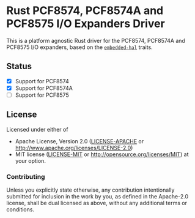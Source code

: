 # Rust PCF8574, PCF8574A and PCF8575 I/O Expanders Driver

This is a platform agnostic Rust driver for the PCF8574, PCF8574A and PCF8575 I/O expanders,
based on the [`embedded-hal`](https://github.com/japaric/embedded-hal) traits.

## Status
- [x] Support for PCF8574
- [x] Support for PCF8574A
- [ ] Support for PCF8575

## License

Licensed under either of

 * Apache License, Version 2.0 ([LICENSE-APACHE](LICENSE-APACHE) or
   http://www.apache.org/licenses/LICENSE-2.0)
 * MIT license ([LICENSE-MIT](LICENSE-MIT) or
   http://opensource.org/licenses/MIT) at your option.

### Contributing

Unless you explicitly state otherwise, any contribution intentionally submitted
for inclusion in the work by you, as defined in the Apache-2.0 license, shall
be dual licensed as above, without any additional terms or conditions.

